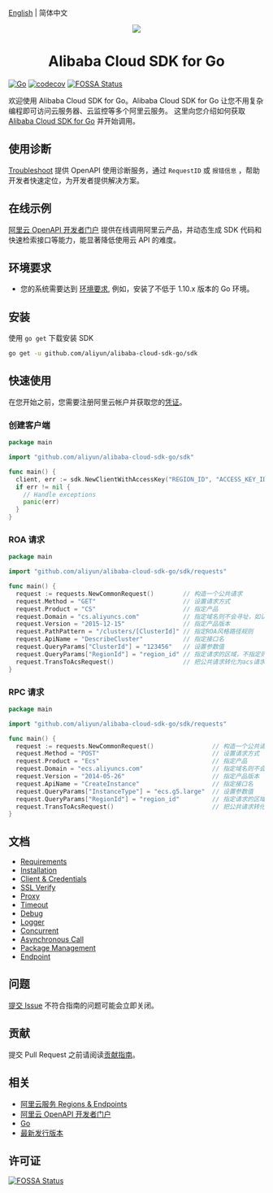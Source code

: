 [English](./README.md) | 简体中文

<p align="center">
<a href=" https://www.alibabacloud.com"><img src="https://aliyunsdk-pages.alicdn.com/icons/Aliyun.svg"></a>
</p>

<h1 align="center">Alibaba Cloud SDK for Go</h1>

[![Go](https://github.com/aliyun/alibaba-cloud-sdk-go/actions/workflows/go.yml/badge.svg)](https://github.com/aliyun/alibaba-cloud-sdk-go/actions/workflows/go.yml)
[![codecov](https://codecov.io/gh/aliyun/alibaba-cloud-sdk-go/graph/badge.svg?token=kHbylWc7aV)](https://codecov.io/gh/aliyun/alibaba-cloud-sdk-go)
[![FOSSA Status](https://app.fossa.io/api/projects/git%2Bgithub.com%2Faliyun%2Falibaba-cloud-sdk-go.svg?type=shield&issueType=license)](https://app.fossa.io/projects/git%2Bgithub.com%2Faliyun%2Falibaba-cloud-sdk-go?ref=badge_shield&issueType=license)

欢迎使用 Alibaba Cloud SDK for Go。Alibaba Cloud SDK for Go 让您不用复杂编程即可访问云服务器、云监控等多个阿里云服务。
这里向您介绍如何获取 [Alibaba Cloud SDK for Go][SDK] 并开始调用。

## 使用诊断

[Troubleshoot](https://api.aliyun.com/troubleshoot?source=github_sdk) 提供 OpenAPI 使用诊断服务，通过 `RequestID` 或 `报错信息` ，帮助开发者快速定位，为开发者提供解决方案。

## 在线示例

[阿里云 OpenAPI 开发者门户][open-api-portal] 提供在线调用阿里云产品，并动态生成 SDK 代码和快速检索接口等能力，能显著降低使用云 API 的难度。

## 环境要求

- 您的系统需要达到 [环境要求][Requirements], 例如，安装了不低于 1.10.x 版本的 Go 环境。

## 安装

使用 `go get` 下载安装 SDK

```sh
go get -u github.com/aliyun/alibaba-cloud-sdk-go/sdk
```

## 快速使用

在您开始之前，您需要注册阿里云帐户并获取您的[凭证](https://usercenter.console.aliyun.com/#/manage/ak)。

### 创建客户端

```go
package main

import "github.com/aliyun/alibaba-cloud-sdk-go/sdk"

func main() {
  client, err := sdk.NewClientWithAccessKey("REGION_ID", "ACCESS_KEY_ID", "ACCESS_KEY_SECRET")
  if err != nil {
    // Handle exceptions
    panic(err)
  }
}
```

### ROA 请求

```go
package main

import "github.com/aliyun/alibaba-cloud-sdk-go/sdk/requests"

func main() {
  request := requests.NewCommonRequest()        // 构造一个公共请求
  request.Method = "GET"                        // 设置请求方式
  request.Product = "CS"                        // 指定产品
  request.Domain = "cs.aliyuncs.com"            // 指定域名则不会寻址，如认证方式为 Bearer Token 的服务则需要指定
  request.Version = "2015-12-15"                // 指定产品版本
  request.PathPattern = "/clusters/[ClusterId]" // 指定ROA风格路径规则
  request.ApiName = "DescribeCluster"           // 指定接口名
  request.QueryParams["ClusterId"] = "123456"   // 设置参数值
  request.QueryParams["RegionId"] = "region_id" // 指定请求的区域，不指定则使用客户端区域、默认区域
  request.TransToAcsRequest()                   // 把公共请求转化为acs请求
}
```

### RPC 请求

```go
package main

import "github.com/aliyun/alibaba-cloud-sdk-go/sdk/requests"

func main() {
  request := requests.NewCommonRequest()                // 构造一个公共请求
  request.Method = "POST"                               // 设置请求方式
  request.Product = "Ecs"                               // 指定产品
  request.Domain = "ecs.aliyuncs.com"                   // 指定域名则不会寻址，如认证方式为 Bearer Token 的服务则需要指定
  request.Version = "2014-05-26"                        // 指定产品版本
  request.ApiName = "CreateInstance"                    // 指定接口名
  request.QueryParams["InstanceType"] = "ecs.g5.large"  // 设置参数值
  request.QueryParams["RegionId"] = "region_id"         // 指定请求的区域，不指定则使用客户端区域、默认区域
  request.TransToAcsRequest()                           // 把公共请求转化为acs请求
}
```

## 文档

- [Requirements](docs/0-Requirements-CN.md)
- [Installation](docs/1-Installation-CN.md)
- [Client & Credentials](docs/2-Client-CN.md)
- [SSL Verify](docs/3-Verify-CN.md)
- [Proxy](docs/4-Proxy-CN.md)
- [Timeout](docs/5-Timeout-CN.md)
- [Debug](docs/6-Debug-CN.md)
- [Logger](docs/7-Logger-CN.md)
- [Concurrent](docs/8-Concurrent-CN.md)
- [Asynchronous Call](docs/9-Asynchronous-CN.md)
- [Package Management](docs/10-Package-Management-CN.md)
- [Endpoint](docs/11-Endpoint-CN.md)

## 问题

[提交 Issue][issue] 不符合指南的问题可能会立即关闭。

## 贡献

提交 Pull Request 之前请阅读[贡献指南](CONTRIBUTING.md)。

## 相关

- [阿里云服务 Regions & Endpoints][endpoints]
- [阿里云 OpenAPI 开发者门户][open-api-portal]
- [Go][go]
- [最新发行版本][latest-release]

## 许可证

[![FOSSA Status](https://app.fossa.io/api/projects/git%2Bgithub.com%2Faliyun%2Falibaba-cloud-sdk-go.svg?type=large)](https://app.fossa.io/projects/git%2Bgithub.com%2Faliyun%2Falibaba-cloud-sdk-go?ref=badge_large)

[SDK]: https://github.com/aliyun/alibaba-cloud-sdk-go
[issue]: https://github.com/aliyun/alibaba-cloud-sdk-go/issues/new
[open-api-portal]: https://next.api.aliyun.com/
[latest-release]: https://github.com/aliyun/alibaba-cloud-sdk-go/releases
[go]: https://golang.org/dl/
[endpoints]: https://developer.aliyun.com/endpoints
[Requirements]: docs/0-Requirements-CN.md
